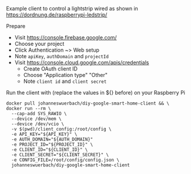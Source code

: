 Example client to control a lightstrip wired as shown in https://dordnung.de/raspberrypi-ledstrip/

Prepare
* Visit https://console.firebase.google.com/
* Choose your project
* Click Authentication ~> Web setup
* Note `apiKey`, `authDomain` and `projectId`
* Visit https://console.cloud.google.com/apis/credentials
  * Create OAuth client ID
  * Choose "Application type" "Other"
  * Note `client id` and `client secret`

Run the client with (replace the values in ${} before) on your Raspberry Pi

```
docker pull johanneswuerbach/diy-google-smart-home-client && \
docker run --rm \
  --cap-add SYS_RAWIO \
  --device /dev/mem \
  --device /dev/vcio \
  -v $(pwd)/client_config:/root/config \
  -e API_KEY="${API_KEY}" \
  -e AUTH_DOMAIN="${AUTH_DOMAIN}"
  -e PROJECT_ID="${PROJECT_ID}" \
  -e CLIENT_ID="${CLIENT_ID}" \
  -e CLIENT_SECRET="${CLIENT_SECRET}" \
  -e CONFIG_FILE=/root/config/config.json \
  johanneswuerbach/diy-google-smart-home-client
```
